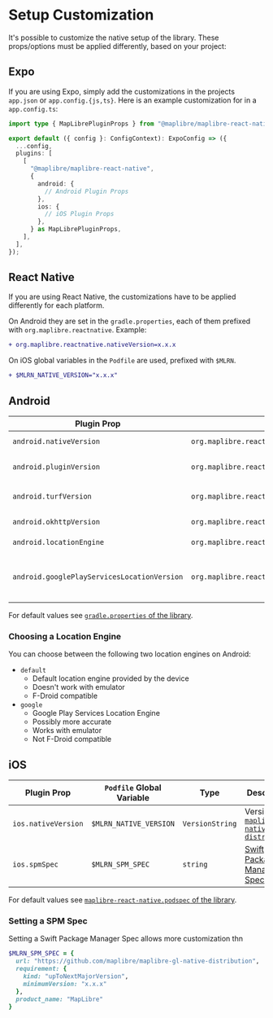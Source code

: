 # Setup Customization

It's possible to customize the native setup of the library. These props/options must be applied differently, based on
your project:

## Expo

If you are using Expo, simply add the customizations in the projects `app.json` or `app.config.{js,ts}`. Here is an
example customization for in a `app.config.ts`:

```ts
import type { MapLibrePluginProps } from "@maplibre/maplibre-react-native";

export default ({ config }: ConfigContext): ExpoConfig => ({
  ...config,
  plugins: [
    [
      "@maplibre/maplibre-react-native",
      {
        android: {
          // Android Plugin Props
        },
        ios: {
          // iOS Plugin Props
        },
      } as MapLibrePluginProps,
    ],
  ],
});
```

## React Native

If you are using React Native, the customizations have to be applied differently for each platform.

On Android they are set in the `gradle.properties`, each of them prefixed with `org.maplibre.reactnative`. Example:

```diff
+ org.maplibre.reactnative.nativeVersion=x.x.x
```

On iOS global variables in the `Podfile` are used, prefixed with `$MLRN`.

```diff
+ $MLRN_NATIVE_VERSION="x.x.x"
```

## Android

| Plugin Prop                                 | `gradle.properties` Key                                      | Type                    | Description                                                                                                 |
| ------------------------------------------- | ------------------------------------------------------------ | ----------------------- | ----------------------------------------------------------------------------------------------------------- |
| `android.nativeVersion`                     | `org.maplibre.reactnative.nativeVersion`                     | `VersionString`         | Version for [`org.maplibre.gl:android-sdk`](https://mvnrepository.com/artifact/org.maplibre.gl/android-sdk) |
| `android.pluginVersion`                     | `org.maplibre.reactnative.pluginVersion`                     | `VersionString`         | Version for `org.maplibre.gl:android-plugin-*-v9`                                                           |
| `android.turfVersion`                       | `org.maplibre.reactnative.turfVersion`                       | `VersionString`         | Version for `org.maplibre.gl:android-sdk-turf`                                                              |
| `android.okhttpVersion`                     | `org.maplibre.reactnative.okhttpVersion`                     | `VersionString`         | Version for `com.squareup.okhttp3:okhttp`                                                                   |
| `android.locationEngine`                    | `org.maplibre.reactnative.locationEngine`                    | `"default" \| "google"` | [Location engine to be used](#choosing-a-location-engine)                                                   |
| `android.googlePlayServicesLocationVersion` | `org.maplibre.reactnative.googlePlayServicesLocationVersion` | `VersionString`         | Version for `com.google.android.gms:play-services-location`, only used with `locationEngine: "google"`      |

For default values see [`gradle.properties` of the library](/android/gradle.properties).

### Choosing a Location Engine

You can choose between the following two location engines on Android:

- `default`
  - Default location engine provided by the device
  - Doesn't work with emulator
  - F-Droid compatible
- `google`
  - Google Play Services Location Engine
  - Possibly more accurate
  - Works with emulator
  - Not F-Droid compatible

## iOS

| Plugin Prop         | `Podfile` Global Variable | Type            | Description                                                                                                           |
| ------------------- | ------------------------- | --------------- | --------------------------------------------------------------------------------------------------------------------- |
| `ios.nativeVersion` | `$MLRN_NATIVE_VERSION`    | `VersionString` | Version for [`maplibre-gl-native-distribution`](https://github.com/maplibre/maplibre-gl-native-distribution/releases) |
| `ios.spmSpec`       | `$MLRN_SPM_SPEC`          | `string`        | [Swift Package Manager Spec](#setting-a-spm-spec)                                                                     |

For default values see [`maplibre-react-native.podspec` of the library](/maplibre-react-native.podspec).

### Setting a SPM Spec

Setting a Swift Package Manager Spec allows more customization thn

```rb
$MLRN_SPM_SPEC = {
  url: "https://github.com/maplibre/maplibre-gl-native-distribution",
  requirement: {
    kind: "upToNextMajorVersion",
    minimumVersion: "x.x.x"
  },
  product_name: "MapLibre"
}
```
